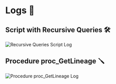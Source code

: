 # Logs 💾

## Script with Recursive Queries 🛠️
![Recursive Queries Script Log](./img/log/script-rec_queries_log.png)

## Procedure proc_GetLineage 🪛
![Procedure proc_GetLineage Log](./img/log/procedure-proc_GetLineage_log.png)